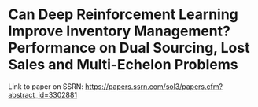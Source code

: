 # Can Deep Reinforcement Learning Improve Inventory Management? Performance on Dual Sourcing, Lost Sales and Multi-Echelon Problems

Link to paper on SSRN: https://papers.ssrn.com/sol3/papers.cfm?abstract_id=3302881

